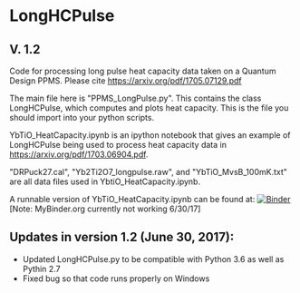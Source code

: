 # LongHCPulse
## V. 1.2

Code for processing long pulse heat capacity data taken on a Quantum Design PPMS.
Please cite https://arxiv.org/pdf/1705.07129.pdf

The main file here is "PPMS_LongPulse.py". This contains the class LongHCPulse, which computes and plots heat capacity.
This is the file you should import into your python scripts.

YbTiO_HeatCapacity.ipynb is an ipython notebook that gives an example of LongHCPulse being used to process heat capacity data
in https://arxiv.org/pdf/1703.06904.pdf.

"DRPuck27.cal", "Yb2Ti2O7_longpulse.raw", and "YbTiO_MvsB_100mK.txt" are all data files used in YbtiO_HeatCapacity.ipynb.

A runnable version of YbTiO_HeatCapacity.ipynb can be found at:
[![Binder](http://mybinder.org/badge.svg)](http://mybinder.org:/repo/asche1/longhcpulse)
[Note: MyBinder.org currently not working 6/30/17]

## Updates in version 1.2 (June 30, 2017): 
- Updated LongHCPulse.py to be compatible with Python 3.6 as well as Pythin 2.7
- Fixed bug so that code runs properly on Windows
